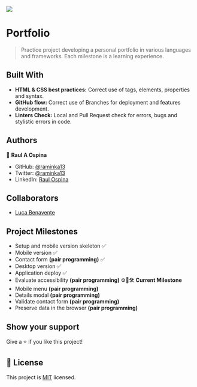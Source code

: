 ![](https://img.shields.io/badge/Microverse-blueviolet)

# Portfolio
> Practice project developing a personal portfolio in various languages and frameworks. Each milestone is a learning experience.


## Built With

- **HTML & CSS best practices:** Correct use of tags, elements, properties and syntax.
- **GitHub flow:**  Correct use of Branches for deployment and features development.
- **Linters Check:** Local and Pull Request check for errors, bugs and stylistic errors in code.


## Authors

👤 **Raul A Ospina**

- GitHub: [@raminka13](https://github.com/raminka13)
- Twitter: [@raminka13](https://twitter.com/raminka13)
- LinkedIn: [Raul Ospina](http://linkedin.com/in/raul-ospina-83232614)


## Collaborators

- [Luca Benavente](https://github.com/lucabenaventew)


## Project Milestones


- Setup and mobile version skeleton ✅
- Mobile version ✅
- Contact form __(pair programming)__ ✅
- Desktop version ✅
- Application deploy ✅
- Evaluate accessibility __(pair programming)__ ⚙️🔩🛠 **Current Milestone**
- Mobile menu __(pair programming)__
- Details modal __(pair programming)__
- Validate contact form __(pair programming)__
- Preserve data in the browser __(pair programming)__


## Show your support

Give a ⭐️ if you like this project!

## 📝 License

This project is [MIT](./MIT.md) licensed.
